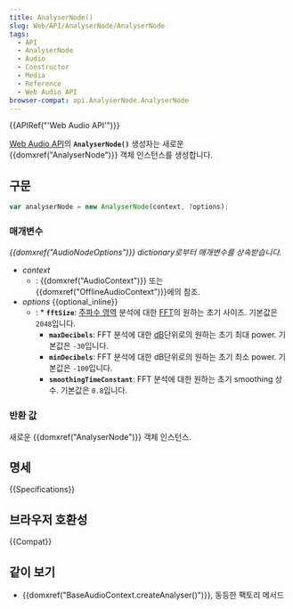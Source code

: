 ```yaml
---
title: AnalyserNode()
slug: Web/API/AnalyserNode/AnalyserNode
tags:
  - API
  - AnalyserNode
  - Audio
  - Constructor
  - Media
  - Reference
  - Web Audio API
browser-compat: api.AnalyserNode.AnalyserNode
---
```


{{APIRef("'Web Audio API'")}}

[Web Audio API](/ko/docs/Web/API/Web_Audio_API)의 **`AnalyserNode()`** 생성자는 새로운 {{domxref("AnalyserNode")}} 객체 인스턴스를 생성합니다.

## 구문

```js
var analyserNode = new AnalyserNode(context, ?options);
```

### 매개변수

_{{domxref("AudioNodeOptions")}} dictionary로부터 매개변수를 상속받습니다._

- _context_
  - : {{domxref("AudioContext")}} 또는 {{domxref("OfflineAudioContext")}}에의 참조.
- _options_ {{optional_inline}}
  - : \* **`fftSize`**: [주파수 영역](https://en.wikipedia.org/wiki/Frequency_domain) 분석에 대한 [FFT](https://en.wikipedia.org/wiki/Fast_Fourier_transform)의 원하는 초기 사이즈.
    기본값은 `2048`입니다.
    - **`maxDecibels`**: FFT 분석에 대한 [dB](https://en.wikipedia.org/wiki/Decibel)단위로의 원하는 초기 최대 power.
      기본값은 `-30`입니다.
    - **`minDecibels`**: FFT 분석에 대한 dB단위로의 원하는 초기 최소 power.
      기본값은 `-100`입니다.
    - **`smoothingTimeConstant`**: FFT 분석에 대한 원하는 초기 smoothing 상수. 기본값은 `0.8`입니다.

### 반환 값

새로운 {{domxref("AnalyserNode")}} 객체 인스턴스.

## 명세

{{Specifications}}

## 브라우저 호환성

{{Compat}}

## 같이 보기

- {{domxref("BaseAudioContext.createAnalyser()")}}, 동등한 팩토리 메서드
